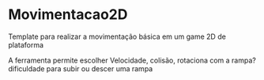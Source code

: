 # Movimentacao2D
 Template para realizar a movimentação básica em um game 2D de plataforma
 
 A ferramenta permite escolher
 Velocidade, colisão, rotaciona com a rampa? dificuldade para subir ou descer uma rampa

